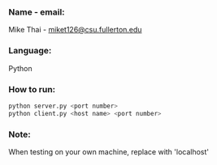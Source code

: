 ### Name - email:  <br />
Mike Thai - miket126@csu.fullerton.edu  <br />





### Language: <br />
Python  <br />



### How to run: 

```bash
python server.py <port number>
python client.py <host name> <port number>
```



### Note: <br />
When testing on your own machine, replace <host name> with 'localhost' <br />
